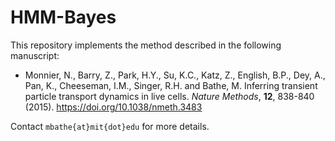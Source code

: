 # HMM-Bayes

This repository implements the method described in the following manuscript:
* Monnier, N., Barry, Z., Park, H.Y., Su, K.C., Katz, Z., English, B.P., Dey, A., Pan, K., Cheeseman, I.M., Singer, R.H. and Bathe, M. Inferring transient particle transport dynamics in live cells. *Nature Methods*, **12**, 838-840 (2015). https://doi.org/10.1038/nmeth.3483

Contact `mbathe{at}mit{dot}edu` for more details.
